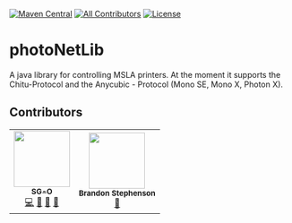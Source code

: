<!-- ALL-CONTRIBUTORS-BADGE:START - Do not remove or modify this section -->

[badge-all-contributors]: https://img.shields.io/badge/all_contributors-2-orange.svg?style=flat-square
<!-- ALL-CONTRIBUTORS-BADGE:END -->

[![Maven Central](https://img.shields.io/maven-central/v/de.sg-o.lib/photoNet.svg?label=Maven%20Central)](https://search.maven.org/search?q=g:%22de.sg-o.lib%22%20AND%20a:%22photoNet%22)
[![All Contributors][badge-all-contributors]](#contributors)
[![License](https://img.shields.io/github/license/SG-O/photoNetLib?color=blue)](https://github.com/SG-O/photoNetLib/blob/master/LICENSE)

# photoNetLib

A java library for controlling MSLA printers.
At the moment it supports the Chitu-Protocol and the Anycubic - Protocol (Mono SE, Mono X, Photon X).

## Contributors

<!-- ALL-CONTRIBUTORS-LIST:START - Do not remove or modify this section -->
<!-- prettier-ignore-start -->
<!-- markdownlint-disable -->
<table>
  <tbody>
    <tr>
      <td align="center"><a href="https://github.com/SG-O"><img src="https://avatars.githubusercontent.com/u/1754351?v=4" width="100px;" alt=""/><br /><sub><b>SG-O</b></sub></a><br />
      <a href="https://github.com/SG-O/photoNet/commits?author=SG-O" title="Code">💻</a>
      <a href="#design-SG-O" title="Design">🎨</a>
       <a href="https://github.com/SG-O/photoNet/pulls?q=is%3Apr+reviewed-by%3SG-O" title="Reviewed Pull Requests">👀</a>
      <a href="#userTesting-SG-O" title="User Testing">📓</a></td>
      <td align="center"><img src="https://github.com/identicons/default.png" width="100px;" alt=""/><br /><sub><b>Brandon Stephenson</b></sub><br />
      <a href="#userTesting" title="User Testing">📓</a></td>
    </tr>
  </tbody>
</table>

<!-- markdownlint-restore -->
<!-- prettier-ignore-end -->

<!-- ALL-CONTRIBUTORS-LIST:END -->
